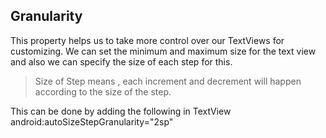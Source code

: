 ## Granularity

This property helps us to take more control over our TextViews for customizing. We can set the minimum and maximum size for the text view and also we can specify the size of each step for this.

> Size of Step means , each increment and decrement will happen according to the size of the step.

This can be done by adding the following in TextView
android:autoSizeStepGranularity="2sp"